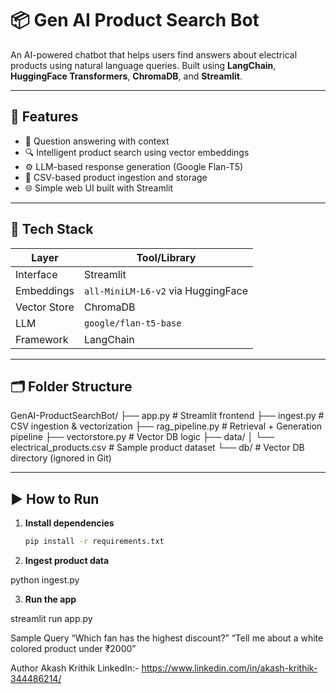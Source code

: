 # 📦 Gen AI Product Search Bot

An AI-powered chatbot that helps users find answers about electrical products using natural language queries. Built using **LangChain**, **HuggingFace Transformers**, **ChromaDB**, and **Streamlit**.

---

## 🚀 Features

- 🧠 Question answering with context
- 🔍 Intelligent product search using vector embeddings
- ⚙️ LLM-based response generation (Google Flan-T5)
- 🧾 CSV-based product ingestion and storage
- 🌐 Simple web UI built with Streamlit

---

## 🧰 Tech Stack

| Layer        | Tool/Library                      |
|--------------|-----------------------------------|
| Interface    | Streamlit                         |
| Embeddings   | `all-MiniLM-L6-v2` via HuggingFace|
| Vector Store | ChromaDB                          |
| LLM          | `google/flan-t5-base`             |
| Framework    | LangChain                         |

---

## 🗂️ Folder Structure

GenAI-ProductSearchBot/
├── app.py # Streamlit frontend
├── ingest.py # CSV ingestion & vectorization
├── rag_pipeline.py # Retrieval + Generation pipeline
├── vectorstore.py # Vector DB logic
├── data/
│ └── electrical_products.csv # Sample product dataset
└── db/ # Vector DB directory (ignored in Git)

---

## ▶️ How to Run

1. **Install dependencies**  
   ```bash
   pip install -r requirements.txt

2. **Ingest product data**

python ingest.py

3.  **Run the app**

streamlit run app.py


 Sample Query
“Which fan has the highest discount?”
“Tell me about a white colored product under ₹2000”

Author
Akash Krithik
LinkedIn:- https://www.linkedin.com/in/akash-krithik-344486214/

